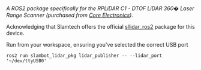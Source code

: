_A ROS2 package specifically for the RPLiDAR C1 - DTOF LiDAR 360� Laser Range Scanner (purchased from [Core Electronics](https://core-electronics.com.au/rplidar-c1-dtof-lidar-360-laser-range-scanner-12m-ip54.html))._

Acknowledging that Slamtech offers the official [sllidar_ros2](https://github.com/Slamtec/sllidar_ros2) package for this device.

Run from your workspace, ensuring you've selected the correct USB port
```
ros2 run slambot_lidar_pkg lidar_publisher -- --lidar_port '~/dev/ttyUSB0'
```

